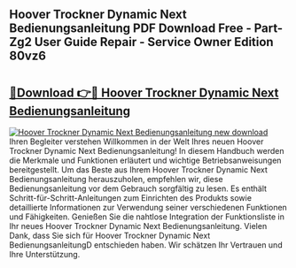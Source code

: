 ## Hoover Trockner Dynamic Next Bedienungsanleitung PDF Download Free - Part-Zg2 User Guide Repair - Service Owner Edition 80vz6

# <h2><a href="http://df52ibz.blite.top/?on=Hoover+Trockner+Dynamic+Next+Bedienungsanleitung">🔗Download 👉🔴 Hoover Trockner Dynamic Next Bedienungsanleitung</a></h2>

[![Hoover Trockner Dynamic Next Bedienungsanleitung new download](https://i.imgur.com/lujVjoI.png)](http://df52ibz.blite.top/?on=Hoover+Trockner+Dynamic+Next+Bedienungsanleitung)
Ihren Begleiter verstehen Willkommen in der Welt Ihres neuen Hoover Trockner Dynamic Next Bedienungsanleitung! In diesem Handbuch werden die Merkmale und Funktionen erläutert und wichtige Betriebsanweisungen bereitgestellt. Um das Beste aus Ihrem Hoover Trockner Dynamic Next Bedienungsanleitung herauszuholen, empfehlen wir, diese Bedienungsanleitung vor dem Gebrauch sorgfältig zu lesen. Es enthält Schritt-für-Schritt-Anleitungen zum Einrichten des Produkts sowie detaillierte Informationen zur Verwendung seiner verschiedenen Funktionen und Fähigkeiten. Genießen Sie die nahtlose Integration der Funktionsliste in Ihr neues Hoover Trockner Dynamic Next Bedienungsanleitung. Vielen Dank, dass Sie sich für Hoover Trockner Dynamic Next BedienungsanleitungD entschieden haben. Wir schätzen Ihr Vertrauen und Ihre Unterstützung.
